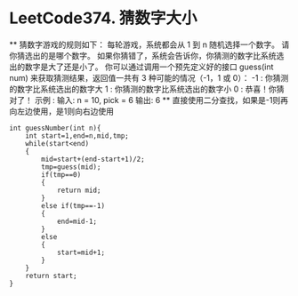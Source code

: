 # LeetCode374. 猜数字大小
**
猜数字游戏的规则如下：
每轮游戏，系统都会从 1 到 n 随机选择一个数字。 请你猜选出的是哪个数字。
如果你猜错了，系统会告诉你，你猜测的数字比系统选出的数字是大了还是小了。
你可以通过调用一个预先定义好的接口 guess(int num) 来获取猜测结果，返回值一共有 3 种可能的情况（-1，1 或 0）：
-1 : 你猜测的数字比系统选出的数字大
 1 : 你猜测的数字比系统选出的数字小
 0 : 恭喜！你猜对了！
示例 :
输入: n = 10, pick = 6
输出: 6
**
直接使用二分查找，如果是-1则再向左边使用，是1则向右边使用
```
int guessNumber(int n){
	int start=1,end=n,mid,tmp;
    while(start<end)
    {
        mid=start+(end-start+1)/2;
        tmp=guess(mid);
        if(tmp==0)
        {
            return mid;
        }
        else if(tmp==-1)
        {
            end=mid-1;
        }
        else
        {
            start=mid+1;
        }
    }
    return start;
}
```